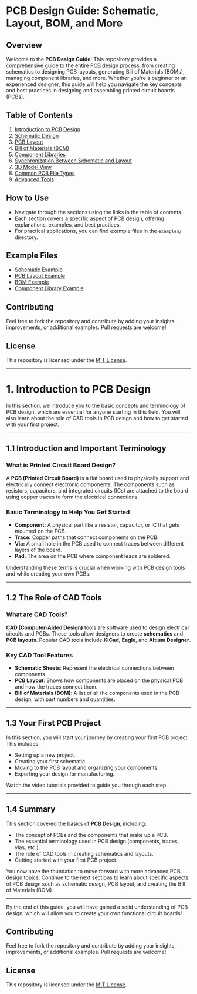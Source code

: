 # PCB Design Guide: Schematic, Layout, BOM, and More

## Overview

Welcome to the **PCB Design Guide**! This repository provides a comprehensive guide to the entire PCB design process, from creating schematics to designing PCB layouts, generating Bill of Materials (BOMs), managing component libraries, and more. Whether you're a beginner or an experienced designer, this guide will help you navigate the key concepts and best practices in designing and assembling printed circuit boards (PCBs).

## Table of Contents

1. [Introduction to PCB Design](1_introduction_to_pcb_design.md)
2. [Schematic Design](1_schematic_design.md)
3. [PCB Layout](2_pcb_layout.md)
4. [Bill of Materials (BOM)](3_bom.md)
5. [Component Libraries](4_pcb_libraries.md)
6. [Synchronization Between Schematic and Layout](5_synchronization.md)
7. [3D Model View](6_3d_model_view.md)
8. [Common PCB File Types](7_common_file_types.md)
9. [Advanced Tools](8_advanced_tools.md)

## How to Use

- Navigate through the sections using the links in the table of contents.
- Each section covers a specific aspect of PCB design, offering explanations, examples, and best practices.
- For practical applications, you can find example files in the `examples/` directory.

## Example Files

- [Schematic Example](examples/schematic_example.sch)
- [PCB Layout Example](examples/pcb_layout_example.pcb)
- [BOM Example](examples/bom_example.csv)
- [Component Library Example](examples/component_library_example.lib)

## Contributing

Feel free to fork the repository and contribute by adding your insights, improvements, or additional examples. Pull requests are welcome!

## License

This repository is licensed under the [MIT License](LICENSE).

---

# 1. Introduction to PCB Design

In this section, we introduce you to the basic concepts and terminology of PCB design, which are essential for anyone starting in this field. You will also learn about the role of CAD tools in PCB design and how to get started with your first project.

---

## 1.1 Introduction and Important Terminology

### What is Printed Circuit Board Design?

A **PCB (Printed Circuit Board)** is a flat board used to physically support and electrically connect electronic components. The components such as resistors, capacitors, and integrated circuits (ICs) are attached to the board using copper traces to form the electrical connections.

### Basic Terminology to Help You Get Started

- **Component:** A physical part like a resistor, capacitor, or IC that gets mounted on the PCB.
- **Trace:** Copper paths that connect components on the PCB.
- **Via:** A small hole in the PCB used to connect traces between different layers of the board.
- **Pad:** The area on the PCB where component leads are soldered.

Understanding these terms is crucial when working with PCB design tools and while creating your own PCBs.

---

## 1.2 The Role of CAD Tools

### What are CAD Tools?

**CAD (Computer-Aided Design)** tools are software used to design electrical circuits and PCBs. These tools allow designers to create **schematics** and **PCB layouts**. Popular CAD tools include **KiCad**, **Eagle**, and **Altium Designer**.

### Key CAD Tool Features

- **Schematic Sheets**: Represent the electrical connections between components.
- **PCB Layout**: Shows how components are placed on the physical PCB and how the traces connect them.
- **Bill of Materials (BOM)**: A list of all the components used in the PCB design, with part numbers and quantities.

---

## 1.3 Your First PCB Project

In this section, you will start your journey by creating your first PCB project. This includes:

- Setting up a new project.
- Creating your first schematic.
- Moving to the PCB layout and organizing your components.
- Exporting your design for manufacturing.

Watch the video tutorials provided to guide you through each step.

---

## 1.4 Summary

This section covered the basics of **PCB Design**, including:

- The concept of PCBs and the components that make up a PCB.
- The essential terminology used in PCB design (components, traces, vias, etc.).
- The role of CAD tools in creating schematics and layouts.
- Getting started with your first PCB project.

You now have the foundation to move forward with more advanced PCB design topics. Continue to the next sections to learn about specific aspects of PCB design such as schematic design, PCB layout, and creating the Bill of Materials (BOM).

---

By the end of this guide, you will have gained a solid understanding of PCB design, which will allow you to create your own functional circuit boards!



## Contributing
Feel free to fork the repository and contribute by adding your insights, improvements, or additional examples. Pull requests are welcome!

## License
This repository is licensed under the [MIT License](LICENSE).
